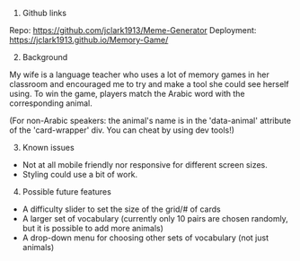 1. Github links

Repo: https://github.com/jclark1913/Meme-Generator
Deployment: https://jclark1913.github.io/Memory-Game/

2. Background

My wife is a language teacher who uses a lot of memory games in her classroom and encouraged me to try and make a tool she could see herself using. To win the game, players match the Arabic word with the corresponding animal.

(For non-Arabic speakers: the animal's name is in the 'data-animal' attribute of the 'card-wrapper' div. You can cheat by using dev tools!)

3. Known issues

- Not at all mobile friendly nor responsive for different screen sizes.
- Styling could use a bit of work.

4. Possible future features

- A difficulty slider to set the size of the grid/# of cards
- A larger set of vocabulary (currently only 10 pairs are chosen randomly, but it is possible to add more animals)
- A drop-down menu for choosing other sets of vocabulary (not just animals)